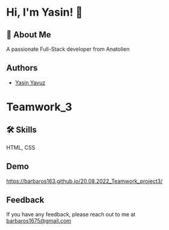 
# Hi, I'm Yasin! 👋


## 🚀 About Me
A passionate Full-Stack developer from Anatolien


## Authors



- [Yasin Yavuz](https://github.com/barbaros163)



# Teamwork_3


## 🛠 Skills
HTML, CSS


## Demo

https://barbaros163.github.io/20.08.2022_Teamwork_project3/

## Feedback

If you have any feedback, please reach out to me at barbaros1675@gmail.com

